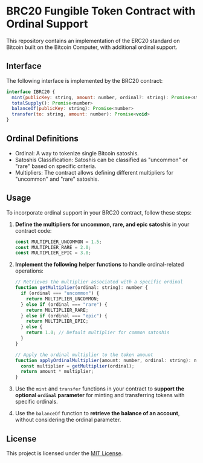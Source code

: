 # BRC20 Fungible Token Contract with Ordinal Support

This repository contains an implementation of the ERC20 standard on Bitcoin built on the Bitcoin Computer, with additional ordinal support.

## Interface

The following interface is implemented by the BRC20 contract:

```javascript
interface IBRC20 {
  mint(publicKey: string, amount: number, ordinal?: string): Promise<string>
  totalSupply(): Promise<number>
  balanceOf(publicKey: string): Promise<number>
  transfer(to: string, amount: number): Promise<void>
}
```
## Ordinal Definitions

- Ordinal: A way to tokenize single Bitcoin satoshis.
- Satoshis Classification: Satoshis can be classified as "uncommon" or "rare" based on specific criteria.
- Multipliers: The contract allows defining different multipliers for "uncommon" and "rare" satoshis.


## Usage

To incorporate ordinal support in your BRC20 contract, follow these steps:

1. **Define the multipliers for uncommon, rare, and epic satoshis** in your contract code:

    ```javascript
    const MULTIPLIER_UNCOMMON = 1.5;
    const MULTIPLIER_RARE = 2.0;
    const MULTIPLIER_EPIC = 3.0;
    ```

2. **Implement the following helper functions** to handle ordinal-related operations:

    ```javascript
    // Retrieves the multiplier associated with a specific ordinal
    function getMultiplier(ordinal: string): number {
      if (ordinal === "uncommon") {
        return MULTIPLIER_UNCOMMON;
      } else if (ordinal === "rare") {
        return MULTIPLIER_RARE;
      } else if (ordinal === "epic") {
        return MULTIPLIER_EPIC;
      } else {
        return 1.0; // Default multiplier for common satoshis
      }
    }

    // Apply the ordinal multiplier to the token amount
    function applyOrdinalMultiplier(amount: number, ordinal: string): number {
      const multiplier = getMultiplier(ordinal);
      return amount * multiplier;
    }
    ```

3. Use the `mint` and `transfer` functions in your contract to **support the optional `ordinal` parameter** for minting and transferring tokens with specific ordinals.

4. Use the `balanceOf` function to **retrieve the balance of an account**, without considering the ordinal parameter.

## License

This project is licensed under the [MIT License](LICENSE).

